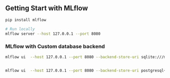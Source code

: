 ## Getting Start with MLflow
```bash
pip install mlflow

# Run locally
mlflow server --host 127.0.0.1 --port 8080

```



### MLflow with Custom database backend
```bash
mlflow ui  --host 127.0.0.1 --port 8080 --backend-store-uri sqlite:///mlruns.db


mlflow ui  --host 127.0.0.1 --port 8080 --backend-store-uri postgresql+pg8000://DB_USERNAME:DB_PASSWORD@DB_IP:5432/DB_NAME

```

